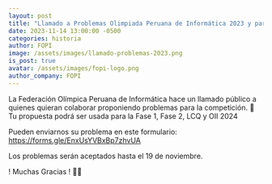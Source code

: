 ```yaml
---
layout: post
title: "Llamado a Problemas Olimpiada Peruana de Informática 2023 y para la Olimpiada Iberoamericana 2024"
date: 2023-11-14 13:00:00 -0500
categories: historia
author: FOPI
image: /assets/images/llamado-problemas-2023.png
is_post: true
avatar: /assets/images/fopi-logo.png
author_company: FOPI
---
```

La Federación Olímpica Peruana de Informática hace un llamado público a quienes quieran colaborar proponiendo problemas para la competición. 🚀
Tu propuesta podrá ser usada para la Fase 1, Fase 2, LCQ y OII 2024

Pueden enviarnos su problema en este formulario:
https://forms.gle/EnxUsYVBxBp7zhvUA

Los problemas serán aceptados hasta el 19 de noviembre.

! Muchas Gracias ! 🙏🏻
